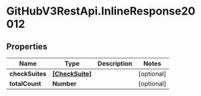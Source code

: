 # GitHubV3RestApi.InlineResponse20012

## Properties

Name | Type | Description | Notes
------------ | ------------- | ------------- | -------------
**checkSuites** | [**[CheckSuite]**](CheckSuite.md) |  | [optional] 
**totalCount** | **Number** |  | [optional] 


